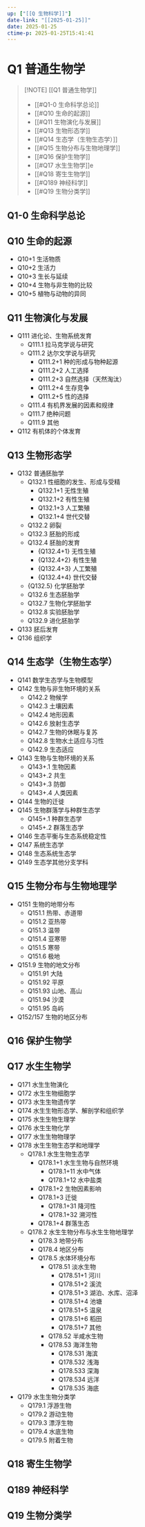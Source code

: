 ```yaml
---
up: ["[[Q 生物科学]]"]
date-link: "[[2025-01-25]]"
date: 2025-01-25
ctime-p: 2025-01-25T15:41:41
---
```


# Q1 普通生物学

> [!NOTE] [[Q1 普通生物学]]
> - [[#Q1-0 生命科学总论]]
> - [[#Q10 生命的起源]]
> - [[#Q11 生物演化与发展]]
> - [[#Q13 生物形态学]]
> - [[#Q14 生态学（生物生态学）]]
> - [[#Q15 生物分布与生物地理学]]
> - [[#Q16 保护生物学]]
> - [[#Q17 水生生物学]]e
> - [[#Q18 寄生生物学]]
> - [[#Q189 神经科学]]
> - [[#Q19 生物分类学]]

## Q1-0 生命科学总论

## Q10 生命的起源

- Q10+1 生活物质
- Q10+2 生活力
- Q10+3 生长与延续
- Q10+4 生物与非生物的比较
- Q10+5 植物与动物的异同

## Q11 生物演化与发展

- Q111 进化论、生物系统发育
	- Q111.1 拉马克学说与研究
	- Q111.2 达尔文学说与研究
		- Q111.2+1 种的形成与物种起源
		- Q111.2+2 人工选择
		- Q111.2+3 自然选择（天然淘汰）
		- Q111.2+4 生存竞争
		- Q111.2+5 性的选择
	- Q111.4 有机界发展的因素和规律
	- Q111.7 绝种问题
	- Q111.9 其他
- Q112 有机体的个体发育

## Q13 生物形态学

- Q132 普通胚胎学
	- Q132.1 性细胞的发生、形成与受精
		- Q132.1+1 无性生殖
		- Q132.1+2 有性生殖
		- Q132.1+3 人工繁殖
		- Q132.1+4 世代交替
	- Q132.2 卵裂
	- Q132.3 胚胎的形成
	- Q132.4 胚胎的发育
		- {Q132.4+1} 无性生殖
		- {Q132.4+2} 有性生殖
		- {Q132.4+3} 人工繁殖
		- {Q132.4+4} 世代交替
	- {Q132.5} 化学胚胎学
	- Q132.6 生态胚胎学
	- Q132.7 生物化学胚胎学
	- Q132.8 实验胚胎学
	- Q132.9 进化胚胎学
- Q133 胚后发育
- Q136 组织学

## Q14 生态学（生物生态学）

- Q141 数学生态学与生物模型
- Q142 生物与非生物环境的关系
	- Q142.2 物候学
	- Q142.3 土壤因素
	- Q142.4 地形因素
	- Q142.6 放射生态学
	- Q142.7 生物的休眠与复苏
	- Q142.8 生物水土适应与习性
	- Q142.9 生态适应
- Q143 生物与生物环境的关系
	- Q143+.1 生物因素
	- Q143+.2 共生
	- Q143+.3 防御
	- Q143+.4 人类因素
- Q144 生物的迁徙
- Q145 生物群落学与种群生态学
	- Q145+.1 种群生态学
	- Q145+.2 群落生态学
- Q146 生态平衡与生态系统稳定性
- Q147 系统生态学
- Q148 生态系统生态学
- Q149 生态学其他分支学科

## Q15 生物分布与生物地理学

- Q151 生物的地带分布
	- Q151.1 热带、赤道带
	- Q151.2 亚热带
	- Q151.3 温带
	- Q151.4 亚寒带
	- Q151.5 寒带
	- Q151.6 极地
- Q151.9 生物的地文分布
	- Q151.91 大陆
	- Q151.92 平原
	- Q151.93 山地、高山
	- Q151.94 沙漠
	- Q151.95 岛屿
- Q152/157 生物的地区分布

## Q16 保护生物学

## Q17 水生生物学

- Q171 水生生物演化
- Q172 水生生物细胞学
- Q173 水生生物遗传学
- Q174 水生生物形态学、解剖学和组织学
- Q175 水生生物生理学
- Q176 水生生物化学
- Q177 水生生物物理学
- Q178 水生生物生态学和地理学
	- Q178.1 水生生物生态学
		- Q178.1+1 水生生物与自然环境
			- Q178.1+11 水中气体
			- Q178.1+12 水中盐类
		- Q178.1+2 生物因素影响
		- Q178.1+3 迁徙
			- Q178.1+31 降河性
			- Q178.1+32 溯河性
		- Q178.1+4 群落生态
	- Q178.2 水生生物分布与水生生物地理学
		- Q178.3 地带分布
		- Q178.4 地区分布
		- Q178.5 水体环境分布
			- Q178.51 淡水生物
				- Q178.51+1 河川
				- Q178.51+2 溪流
				- Q178.51+3 湖泊、水库、沼泽
				- Q178.51+4 池塘
				- Q178.51+5 温泉
				- Q178.51+6 稻田
				- Q178.51+7 其他
			- Q178.52 半咸水生物
			- Q178.53 海洋生物
				- Q178.531 海滨
				- Q178.532 浅海
				- Q178.533 深海
				- Q178.534 远洋
				- Q178.535 海底
- Q179 水生生物分类学
	- Q179.1 浮游生物
	- Q179.2 游动生物
	- Q179.3 漂浮生物
	- Q179.4 水底生物
	- Q179.5 附着生物

## Q18 寄生生物学

## Q189 神经科学

## Q19 生物分类学
